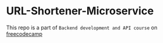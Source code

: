 ﻿# URL-Shortener-Microservice
This repo is a part of `Backend development and API course` on [freecodecamp](http://freecodecamp.org "freecodecamp")
